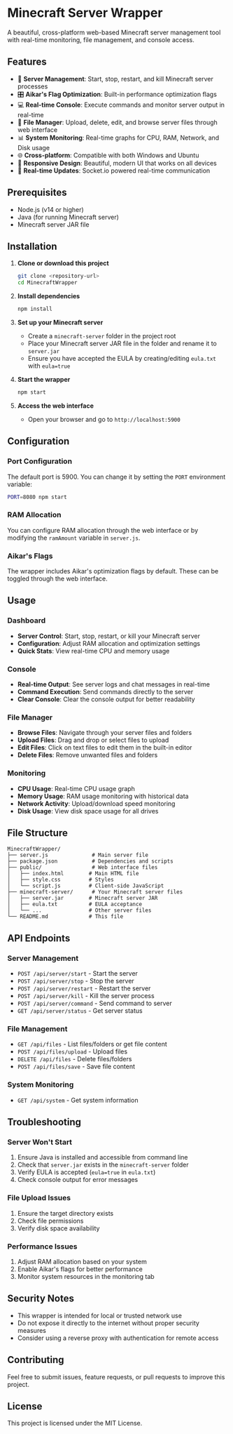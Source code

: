 # Minecraft Server Wrapper

A beautiful, cross-platform web-based Minecraft server management tool with real-time monitoring, file management, and console access.

## Features

- 🚀 **Server Management**: Start, stop, restart, and kill Minecraft server processes
- 🎛️ **Aikar's Flag Optimization**: Built-in performance optimization flags
- 💻 **Real-time Console**: Execute commands and monitor server output in real-time
- 📁 **File Manager**: Upload, delete, edit, and browse server files through web interface
- 📊 **System Monitoring**: Real-time graphs for CPU, RAM, Network, and Disk usage
- 🌐 **Cross-platform**: Compatible with both Windows and Ubuntu
- 📱 **Responsive Design**: Beautiful, modern UI that works on all devices
- 🔄 **Real-time Updates**: Socket.io powered real-time communication

## Prerequisites

- Node.js (v14 or higher)
- Java (for running Minecraft server)
- Minecraft server JAR file

## Installation

1. **Clone or download this project**
   ```bash
   git clone <repository-url>
   cd MinecraftWrapper
   ```

2. **Install dependencies**
   ```bash
   npm install
   ```

3. **Set up your Minecraft server**
   - Create a `minecraft-server` folder in the project root
   - Place your Minecraft server JAR file in the folder and rename it to `server.jar`
   - Ensure you have accepted the EULA by creating/editing `eula.txt` with `eula=true`

4. **Start the wrapper**
   ```bash
   npm start
   ```

5. **Access the web interface**
   - Open your browser and go to `http://localhost:5900`

## Configuration

### Port Configuration
The default port is 5900. You can change it by setting the `PORT` environment variable:
```bash
PORT=8080 npm start
```

### RAM Allocation
You can configure RAM allocation through the web interface or by modifying the `ramAmount` variable in `server.js`.

### Aikar's Flags
The wrapper includes Aikar's optimization flags by default. These can be toggled through the web interface.

## Usage

### Dashboard
- **Server Control**: Start, stop, restart, or kill your Minecraft server
- **Configuration**: Adjust RAM allocation and optimization settings
- **Quick Stats**: View real-time CPU and memory usage

### Console
- **Real-time Output**: See server logs and chat messages in real-time
- **Command Execution**: Send commands directly to the server
- **Clear Console**: Clear the console output for better readability

### File Manager
- **Browse Files**: Navigate through your server files and folders
- **Upload Files**: Drag and drop or select files to upload
- **Edit Files**: Click on text files to edit them in the built-in editor
- **Delete Files**: Remove unwanted files and folders

### Monitoring
- **CPU Usage**: Real-time CPU usage graph
- **Memory Usage**: RAM usage monitoring with historical data
- **Network Activity**: Upload/download speed monitoring
- **Disk Usage**: View disk space usage for all drives

## File Structure

```
MinecraftWrapper/
├── server.js              # Main server file
├── package.json           # Dependencies and scripts
├── public/                # Web interface files
│   ├── index.html        # Main HTML file
│   ├── style.css         # Styles
│   └── script.js         # Client-side JavaScript
├── minecraft-server/      # Your Minecraft server files
│   ├── server.jar        # Minecraft server JAR
│   ├── eula.txt          # EULA acceptance
│   └── ...               # Other server files
└── README.md             # This file
```

## API Endpoints

### Server Management
- `POST /api/server/start` - Start the server
- `POST /api/server/stop` - Stop the server
- `POST /api/server/restart` - Restart the server
- `POST /api/server/kill` - Kill the server process
- `POST /api/server/command` - Send command to server
- `GET /api/server/status` - Get server status

### File Management
- `GET /api/files` - List files/folders or get file content
- `POST /api/files/upload` - Upload files
- `DELETE /api/files` - Delete files/folders
- `POST /api/files/save` - Save file content

### System Monitoring
- `GET /api/system` - Get system information

## Troubleshooting

### Server Won't Start
1. Ensure Java is installed and accessible from command line
2. Check that `server.jar` exists in the `minecraft-server` folder
3. Verify EULA is accepted (`eula=true` in `eula.txt`)
4. Check console output for error messages

### File Upload Issues
1. Ensure the target directory exists
2. Check file permissions
3. Verify disk space availability

### Performance Issues
1. Adjust RAM allocation based on your system
2. Enable Aikar's flags for better performance
3. Monitor system resources in the monitoring tab

## Security Notes

- This wrapper is intended for local or trusted network use
- Do not expose it directly to the internet without proper security measures
- Consider using a reverse proxy with authentication for remote access

## Contributing

Feel free to submit issues, feature requests, or pull requests to improve this project.

## License

This project is licensed under the MIT License.